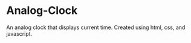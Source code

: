 # Analog-Clock

An analog clock that displays current time. Created using html, css, and javascript.
